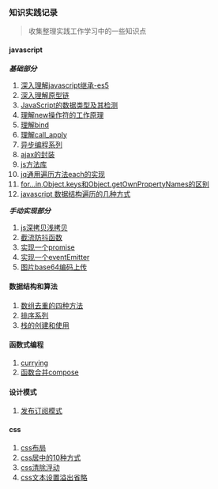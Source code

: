 ### 知识实践记录
> 收集整理实践工作学习中的一些知识点
#### javascript
***基础部分***
1.  [深入理解javascript继承-es5](https://github.com/song111/font-end-question/blob/master/js/js%E5%8E%9F%E5%9E%8B%E9%93%BE%E5%92%8C%E7%BB%A7%E6%89%BF/%E6%B7%B1%E5%85%A5%E7%90%86%E8%A7%A3javascript%E7%BB%A7%E6%89%BF-es5.html)
2.  [深入理解原型链](https://github.com/song111/font-end-question/blob/master/js/js%E5%8E%9F%E5%9E%8B%E9%93%BE%E5%92%8C%E7%BB%A7%E6%89%BF/%E6%B7%B1%E5%85%A5%E7%90%86%E8%A7%A3%E5%8E%9F%E5%9E%8B%E9%93%BE.html)
3.  [JavaScript的数据类型及其检测](https://github.com/song111/font-end-question/blob/master/js/js%E5%9F%BA%E7%A1%80%E5%8E%9F%E7%90%86/JavaScript%E7%9A%84%E6%95%B0%E6%8D%AE%E7%B1%BB%E5%9E%8B%E5%8F%8A%E5%85%B6%E6%A3%80%E6%B5%8B.html)
4.  [理解new操作符的工作原理](https://github.com/song111/font-end-question/blob/master/js/js%E5%9F%BA%E7%A1%80%E5%8E%9F%E7%90%86/%E7%90%86%E8%A7%A3new%E6%93%8D%E4%BD%9C%E7%AC%A6%E7%9A%84%E5%B7%A5%E4%BD%9C%E5%8E%9F%E7%90%86.html)
5.  [理解bind](https://github.com/song111/font-end-question/blob/master/js/js%E5%9F%BA%E7%A1%80%E5%8E%9F%E7%90%86/%E7%90%86%E8%A7%A3bind.html)
6.  [理解call_apply](https://github.com/song111/font-end-question/blob/master/js/js%E5%9F%BA%E7%A1%80%E5%8E%9F%E7%90%86/%E7%90%86%E8%A7%A3call_apply.html)
7.  [异步编程系列](https://github.com/song111/font-end-question/tree/master/js/js%E5%BC%82%E6%AD%A5%E7%BC%96%E7%A8%8B)
8.  [ajax的封装](https://github.com/song111/font-end-question/blob/master/js/js%E6%96%B9%E6%B3%95%E5%BA%93/utils/ajax.js)
9.  [js方法库](https://github.com/song111/font-end-question/blob/master/js/js%E6%96%B9%E6%B3%95%E5%BA%93/utils/utils.js)
10.  [jq通用遍历方法each的实现](https://github.com/song111/font-end-question/blob/master/js/js%E5%9F%BA%E7%A1%80%E5%8E%9F%E7%90%86/jq%E9%80%9A%E7%94%A8%E9%81%8D%E5%8E%86%E6%96%B9%E6%B3%95each%E7%9A%84%E5%AE%9E%E7%8E%B0.html)
11.  [for...in,Object.keys和Object.getOwnPropertyNames的区别]()
12.  [javascript 数据结构遍历的几种方式]()


***手动实现部分***
1.  [js深拷贝浅拷贝](https://github.com/song111/font-end-question/blob/master/js/js%E5%9F%BA%E7%A1%80%E5%8E%9F%E7%90%86/js%E6%B7%B1%E6%8B%B7%E8%B4%9D%E6%B5%85%E6%8B%B7%E8%B4%9D.html)
2.  [截流防抖函数](https://github.com/song111/font-end-question/blob/master/js/js%E5%9F%BA%E7%A1%80%E5%8E%9F%E7%90%86/%E6%88%AA%E6%B5%81%E9%98%B2%E6%8A%96%E5%87%BD%E6%95%B0.html)
3.  [实现一个promise](https://github.com/song111/font-end-question/blob/master/js/js%E5%9F%BA%E7%A1%80%E5%8E%9F%E7%90%86/%E5%AE%9E%E7%8E%B0%E4%B8%80%E4%B8%AApromise.html)
7.  [实现一个eventEmitter](https://github.com/song111/font-end-question/blob/master/js/js%E5%9F%BA%E7%A1%80%E5%8E%9F%E7%90%86/%E6%89%8B%E5%8A%A8%E5%AE%9E%E7%8E%B0%E4%B8%80%E4%B8%AAeventEmitter.html)
8.  [图片base64编码上传](https://github.com/song111/font-end-question/blob/master/js/js%E5%9F%BA%E7%A1%80%E5%8E%9F%E7%90%86/%E5%9B%BE%E7%89%87base64%E7%BC%96%E7%A0%81%E4%B8%8A%E4%BC%A0.html)


#### 数据结构和算法
1.  [数组去重的四种方法](https://github.com/song111/font-end-question/blob/master/js/%E6%95%B0%E6%8D%AE%E7%BB%93%E6%9E%84%E5%92%8C%E7%AE%97%E6%B3%95/%E5%8E%BB%E9%87%8D/%E6%95%B0%E7%BB%84%E5%8E%BB%E9%87%8D%E7%9A%84%E5%9B%9B%E7%A7%8D%E6%96%B9%E6%B3%95.html)
2.  [排序系列](https://github.com/song111/font-end-question/tree/master/js/%E6%95%B0%E6%8D%AE%E7%BB%93%E6%9E%84%E5%92%8C%E7%AE%97%E6%B3%95/%E6%8E%92%E5%BA%8F)
2.  [栈的创建和使用](https://github.com/song111/font-end-question/blob/master/js/%E6%95%B0%E6%8D%AE%E7%BB%93%E6%9E%84%E5%92%8C%E7%AE%97%E6%B3%95/%E6%95%B0%E6%8D%AE%E7%BB%93%E6%9E%84/%E6%A0%88%E7%9A%84%E5%88%9B%E5%BB%BA%E5%92%8C%E4%BD%BF%E7%94%A8.html)

#### 函数式编程
1.  [currying](https://github.com/song111/font-end-question/blob/master/js/%E5%87%BD%E6%95%B0%E5%BC%8F%E7%BC%96%E7%A8%8B/currying.html)
1.  [函数合并compose](https://github.com/song111/font-end-question/blob/master/js/%E5%87%BD%E6%95%B0%E5%BC%8F%E7%BC%96%E7%A8%8B/%E5%87%BD%E6%95%B0%E5%90%88%E5%B9%B6compose.html)

#### 设计模式
1.  [发布订阅模式](https://github.com/song111/font-end-question/blob/master/js/%E8%AE%BE%E8%AE%A1%E6%A8%A1%E5%BC%8F/%E5%8F%91%E5%B8%83%E8%AE%A2%E9%98%85%E6%A8%A1%E5%BC%8F.html)


#### css
1. [css布局](https://github.com/song111/font-end-question/tree/master/css/css%E5%B8%83%E5%B1%80)
2. [css居中的10种方式](https://github.com/song111/font-end-question/blob/master/css/css%E5%9F%BA%E7%A1%80/css%E5%B1%85%E4%B8%AD%E7%9A%8410%E7%A7%8D%E6%96%B9%E5%BC%8F.html)
3. [css清除浮动](https://github.com/song111/font-end-question/blob/master/css/css%E5%9F%BA%E7%A1%80/css%E6%B8%85%E9%99%A4%E6%B5%AE%E5%8A%A8.html)
4. [css文本设置溢出省略](https://github.com/song111/font-end-question/blob/master/css/css%E5%9F%BA%E7%A1%80/css%E6%96%87%E6%9C%AC%E8%AE%BE%E7%BD%AE%E6%BA%A2%E5%87%BA%E7%9C%81%E7%95%A5.html)

